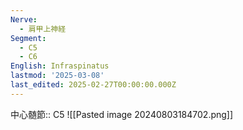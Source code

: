 ```yaml
---
Nerve:
  - 肩甲上神経
Segment:
  - C5
  - C6
English: Infraspinatus
lastmod: '2025-03-08'
last_edited: 2025-02-27T00:00:00.000Z
---
```


中心髄節:: C5
![[Pasted image 20240803184702.png]]
